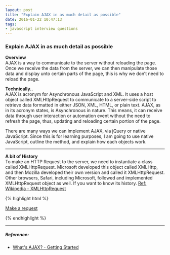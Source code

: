 ```yaml
---
layout: post
title: "Explain AJAX in as much detail as possible"
date: 2016-01-22 10:47:13
tags:
- javascript interview questions
---
```


### Explain AJAX in as much detail as possible

**Overview** <br>
AJAX is a way to communicate to the server without reloading the page. Once we receive the data from the server, we can then manipulate those data and display unto certain parts of the page, this is why we don’t need to reload the page.

**Technically..** <br>
AJAX is acronym for Asynchronous JavaScript and XML. It uses a host object called XMLHttpRequest to communicate to a server-side script to retrieve data formatted in either JSON, XML, HTML, or plain text.
AJAX, as in its acronym states, is Asynchronous in nature. This means, it can receive data through user interaction or automation event without the need to refresh the page, thus, updating and reloading certain portion of the page.

There are many ways we can implement AJAX, via jQuery or native JavaScript. Since this is for learning purposes, I am going to use native JavaScript, outline the method, and explain how each objects work.

-----

**A bit of History** <br>
To make an HTTP Request to the server, we need to instantiate a class called XMLHttpRequest. Microsoft developed this object called XMLHttp, and then Mozilla developed their own version and called it XMLHttpRequest. Other browsers, Safari, including Microsoft, followed and implemented XMLHttpRequest object as well. If you want to know its history. 
[Ref: Wikipedia - XMLHttpRequest](https://en.wikipedia.org/wiki/XMLHttpRequest)

{% highlight html %}
<!--
  This is just a simple AJAX example.
  credits to developer.mozilla.org for sample code.
  comments are explained by me. :-p
-->

<span id="ajaxButton" style="cursor: pointer; text-decoration: underline">
  Make a request
</span>

<script type="text/javascript">
  /*
    here, we are using an IIFE to wrap our code so our
    variables and closures doesn't pollute the global namespace
  */
  (function() {
    var httpRequest;

    /*
      this is an event handler,
      once user clicked on ajaxButton html element,
      it will execute the onclick function and call the
      makeRequest function with a given 'test.html' value on its parameter.
      the 'test.html' url is just a sample api url which we'll be
      making a request from a server and expect a server response.
    */
    document.getElementById("ajaxButton").onclick = function() {
      makeRequest('test.html');
    };

    /*
      MAKING AN HTTP REQUEST
    */
    function makeRequest(url) {
      /*
        as mentioned above, we need to instantiate a new class 
        of XMLHttpRequest so we can make a HTTP request to the server.
        we are assigning this class to a variable defined on our
        outer scope so its accessible throughout our IIFE scope.
      */
      httpRequest = new XMLHttpRequest();

      /*
        were doing a Feature Detection here.
        as the name implies, we are just checking if
        XMLHttpRequest host object is NOT available and
        setting an alert action to notify user if
        XMLHttpRequest is not available on their browser/environment.
      */
      if (!httpRequest) {
        alert('Giving up :( Cannot create an XMLHTTP instance');
        return false;
      }

      /*
        before sending our HTTP server request,
        we need to set a handler for our server response.
        We can do this by assigning a function to our
        XMLHttpRequest object property 'onreadystatechange'.
        Or
        We can also assign an anonymous function, so 'onreadystatechange'
        doesn't need to carry a reference to a function.
        But for organization, we will just use the former method.
      */
      httpRequest.onreadystatechange = alertContents;

      /*
        Now that we have set our request server response handler,
        we'll need to make the request.
        - 1st parameter, is the HTTP request method (GET, POST, DELETE, etc).
          There are other request methods, whichever our server supports.
          It's also good practice to define these request methods
          in capital letters as per the HTTP standard or there are browsers
          (Firefox) that may not be able to process the request.
        - 2nd parameter, is the url for the data we are requesting.
          Make sure to use the exact domain name or it will throw a 'Permission Denied' error.
          For security purpose, we cannot make a 3rd party request, if needed,
          this is a CORS issue,
          ref: https://developer.mozilla.org/en-US/docs/Web/HTTP/Access_control_CORS
        - 3rd parameter, just sets whether the request is asynchronous. This is
          optional and default is set to true.
      */
      httpRequest.open('GET', url);

      /*
        As the method name implies, this HTTP request object method opens/sends the request.
        If we are simply doing a 'GET' request, we can leave the parameter empty, but
        if we are 'POST'ing data, we can pass in a value formatted in either
        query string, JSON, SOAP, etc.
      */
      httpRequest.send();

      /*
        NOTE:
        If we want to POST data, we may need to set the MIME type of the request.
        Ex: httpRequest.setRequestHeader('Content-Type', 'application/x-www-form-urlencoded');
      */
    }

    /*
      HANDLING THE SERVER RESPONSE
    */
    /*
      this is the same function declaration we've assigned to 
      'onreadystatechange' object property above.
    */
    function alertContents() {
      /*
        this if statement checks for the state of the request.
        if the 'readyState' has a value of XMLHttpRequest.DONE (evaluating to 4),
        it means the server response has been received and its OK for us to continue processing.
        ref: https://developer.mozilla.org/en-US/docs/Web/API/XMLHttpRequest#Properties
      */
      if (httpRequest.readyState === XMLHttpRequest.DONE) {
        /*
          Next, we'll check for HTTP Status Code. Most common HTTP Status Codes I've
          encountered are 200 OK, 403 Forbidden Error, and 500 Server Error.
          There is a list of HTTP Status Code available online with description of code.
          This if statement is just checking for which HTTP Status Code to respond to and
          execute code for whatever we want to do with the data.
        */
        if (httpRequest.status === 200) {
          alert(httpRequest.responseText);
        } else {
          alert('There was a problem with the request.');
        }

        /*
          There are 2 options to access data: httpRequest.responseText and httpRequest.responseXML
          Step above is only valid if asynchronous is set to true, if not, we don't need to specify
          a function.
        */
      }
    }
  })();
</script>
{% endhighlight %}

-----

##### **Reference:**
- [What's AJAX? - Getting Started](https://developer.mozilla.org/en-US/docs/AJAX/Getting_Started)

